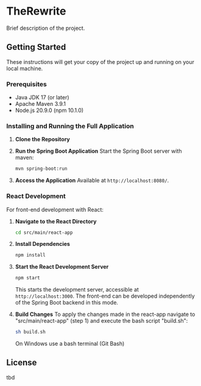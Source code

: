 # TheRewrite

Brief description of the project.

## Getting Started

These instructions will get your copy of the project up and running on your local machine.

### Prerequisites

- Java JDK 17 (or later)
- Apache Maven 3.9.1
- Node.js 20.9.0 (npm 10.1.0)

### Installing and Running the Full Application

1. **Clone the Repository**

2. **Run the Spring Boot Application**
Start the Spring Boot server with maven:
    ```bash
    mvn spring-boot:run
    ```

3. **Access the Application**
Available at `http://localhost:8080/`.

### React Development

For front-end development with React:

1. **Navigate to the React Directory**
   ```bash
   cd src/main/react-app
   ```

2. **Install Dependencies**
   ```bash
   npm install
   ```

3. **Start the React Development Server**
   ```bash
   npm start
   ```
   This starts the development server, accessible at `http://localhost:3000`. The front-end can be developed independently of the Spring Boot backend in this mode.
4. **Build Changes**
   To apply the changes made in the react-app navigate to "src/main/react-app" (step 1) and execute the bash script "build.sh":
   ```bash
   sh build.sh
   ```
   On Windows use a bash terminal (Git Bash)
   


## License
tbd


